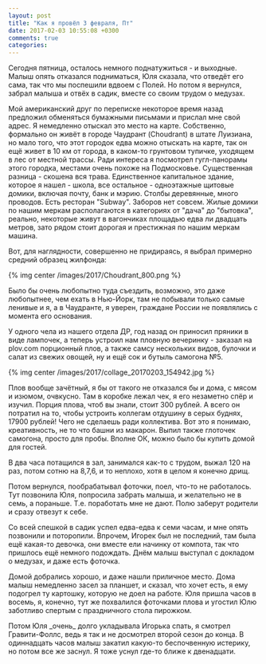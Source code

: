 ```yaml
---
layout: post
title: "Как я провёл 3 февраля, Пт"
date: 2017-02-03 10:55:08 +0300
comments: true
categories: 
---
```

Сегодня пятница, осталось немного поднатужиться - и выходные. Малыш опять отказался подниматься, Юля сказала, что отведёт его сама, так что мы поспешили вдвоем с Полей. Но потом я вернулся, забрал малыша и отвёх в садик, вместе со своим трудом о медузах.


Мой американский друг по переписке некоторое время назад предложил обменяться бумажными письмами и прислал мне свой адрес. Я немедленно отыскал это место на карте. Собственно, формально он живёт в городе Чаудрант (Choudrant) в штате Луизиана, но мало того, что этот городок едва можно отыскать на карте, так он ещё живет в 10 км от города, в каком-то грунтовом тупичке, уходящем в лес от местной трассы. Ради интереса я посмотрел гугл-панорамы этого городка, местами очень похоже на Подмосковье. Существенная разница - скошена вся трава. Единственное капитальное здание, которое я нашел - школа, все остальное - одноэтажные щитовые домики, включая почту, банк и мэрию. Столбы деревянные, много проводов. Есть ресторан "Subway". Заборов нет совсем. Жилые домики по нашим меркам располагаются в категориях от "дача" до "бытовка", реально, некоторые живут в вагончиках площадью едва ли двадцать метров, зато рядом стоит дорогая и престижная по нашим меркам машина.

Вот, для наглядности, совершенно не придираясь, я выбрал примерно средний образец жилфонда:

{% img center /images/2017/Choudrant_800.png %}

Было бы очень любопытно туда съездить, возможно, это даже любопытнее, чем ехать в Нью-Йорк, там не побывали только самые ленивые и я, а в Чаудранте, я уверен, граждане России не появлялись с момента его основания.

У одного чела из нашего отдела ДР, год назад он приносил пряники в виде лампочек, а теперь устроил нам пловную вечеринку - заказал на plov.com порционный плов, а также самсу нескольких видов, булочки и салат из свежих овощей, ну и ещё сок и бутыль самогона №5.

{% img center /images/2017/collage_20170203_154942.jpg %}

Плов вообще зачётный, я бы от такого не отказался бы и дома, с мясом и изюмом, очвкусно. Там в коробке лежал чек, я его незаметно спёр и изучил. Порция плова, чтоб вы знали, стоит 300 рублей. А всего он потратил на то, чтобы устроить коллегам отдушину в серых буднях, 17900 рублей! Чего не сделаешь ради коллектива. Вот это я понимаю, креативность, не то что башни из макарон. Выпил также глоточек самогона, просто для пробы. Вполне ОК, можно было бы купить домой для гостей.

В два часа потащился в зал, занимался как-то с трудом, выжал 120 на раз, потом сотню на 8,7,6, и то неплохо, хотя в целом я конечно дрищ.

Потом вернулся, пообрабатывал фоточки, поел, что-то не работалось. Тут позвонила Юля, попросила забрать малыша, и желательно не в семь, а пораньше. Т.е. поработать мне не дают. Полю заберут родители и сразу отвезут к себе.

Со всей спешкой в садик успел едва-едва к семи часам, и мне опять позвонили и поторопили. Впрочем, Игорек был не последний, там была ещё какая-то девочка, они вместе ели начинку от компота, так что пришлось ещё немного подождать. Днём малыш выступал с докладом о медузах, и даже есть фоточка.

Домой добрались хорошо, и даже нашли приличное место. Дома малыш немедленно засел за планшет, и сказал, что хочет есть, я ему подогрел ту картошку, которую не доел на работе. Юля пришла часов в восемь, я, конечно, тут же похвалился фоточками плова и угостил Юлю заботливо спертым с праздничного стола пирожком.

Потом Юля \_очень\_ долго укладывала Игорька спать, я смотрел Гравити-Фоллс, ведь я так и не досмотрел второй сезон до конца. В одиннадцать часов малыш закатил какую-то беспочвенную истерику, но потом все же заснул. Я тоже уснул где-то ближе к двенадцати.